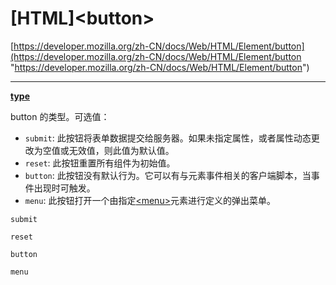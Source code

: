 # \[HTML]\<button>

[https://developer.mozilla.org/zh-CN/docs/Web/HTML/Element/button](https://developer.mozilla.org/zh-CN/docs/Web/HTML/Element/button "https://developer.mozilla.org/zh-CN/docs/Web/HTML/Element/button")

***

[**type**](https://developer.mozilla.org/zh-CN/docs/Web/HTML/Element/button#attr-type "type")

button 的类型。可选值：

-   `submit`: 此按钮将表单数据提交给服务器。如果未指定属性，或者属性动态更改为空值或无效值，则此值为默认值。
-   `reset`: 此按钮重置所有组件为初始值。
-   `button`: 此按钮没有默认行为。它可以有与元素事件相关的客户端脚本，当事件出现时可触发。
-   `menu`: 此按钮打开一个由指定[\<menu>](https://developer.mozilla.org/zh-CN/docs/Web/HTML/Element/menu "<menu>")元素进行定义的弹出菜单。

`submit`

`reset`

`button`

`menu`

